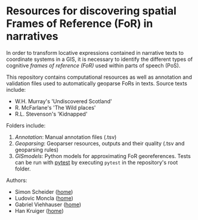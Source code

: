 # Resources for discovering spatial Frames of Reference (FoR) in narratives

In order to transform locative expressions contained in narrative texts to coordinate systems in a GIS, it is necessary to identify the different types of cognitive *frames of reference (FoR)* used within parts of speech (PoS).

This repository contains computational resources as well as annotation and validation files used to automatically geoparse FoRs in texts. Source texts include:
* W.H. Murray's 'Undiscovered Scotland' 
* R. McFarlane's 'The Wild places' 
* R.L. Stevenson's 'Kidnapped'

Folders include:
1. *Annotation*: Manual annotation files (.tsv)
2. *Geoparsing*: Geoparser resources, outputs and their quality (.tsv and geoparsing rules)
3. *GISmodels*: Python models for approximating FoR georeferences. Tests can be run with [pytest](https://docs.pytest.org/en/latest/) by executing `pytest` in the repository's root folder.

Authors:
* Simon Scheider ([home](http://geographicknowledge.de/))
* Ludovic Moncla ([home](https://lmoncla.ddns.net/))
* Gabriel Viehhauser ([home](https://www.ilw.uni-stuttgart.de/institut/team/Viehhauser-00002/))
* Han Kruiger ([home](https://www.hankruiger.com/))
